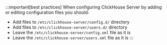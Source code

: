 :::important[best practices]
When configuring ClickHouse Server by adding or editing configuration files you should:
- Add files to `/etc/clickhouse-server/config.d/` directory
- Add files to `/etc/clickhouse-server/users.d/` directory
- Leave the `/etc/clickhouse-server/config.xml` file as it is
- Leave the `/etc/clickhouse-server/users.xml` file as it is 
:::
